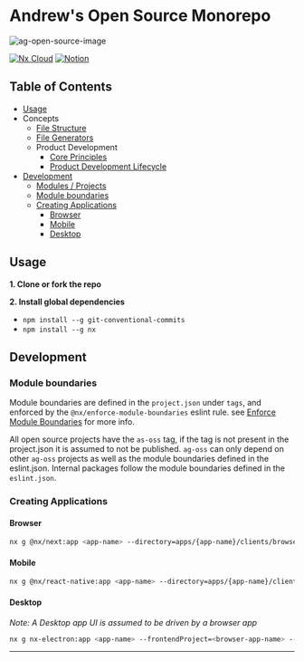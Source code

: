 # Andrew's Open Source Monorepo

![ag-open-source-image](https://github.com/andrewgrewell/open-source/assets/8173965/aa147b6e-5125-4b7d-a82a-aa4b508c7de2)

[![Nx Cloud](https://img.shields.io/badge/Nx%20Cloud-FFFFFF)](https://cloud.nx.app/orgs/6593acbc4ae95b7b5c4ad5af/workspaces/6593acd9d49e660082c656ff/overview)
[![Notion](https://img.shields.io/badge/Notion-FFFFFF)](https://sly-cafe-100.notion.site/AG-Open-Source-151a005fc3844585bebece333a9d385c)

## Table of Contents
- [Usage](#usage)
- Concepts
  - [File Structure](docs/monorepo/file-structure.md)
  - [File Generators](docs/monorepo/generators.md)
  - Product Development
    - [Core Principles](docs/product-development/core-principles.md)
    - [Product Development Lifecycle](docs/product-development/product-development-lifecycle.md)
- [Development](#development)
  - [Modules / Projects](#modules--projects)
  - [Module boundaries](#module-boundaries)
  - [Creating Applications](#creating-applications)
    - [Browser](#browser)
    - [Mobile](#mobile)
    - [Desktop](#desktop)

## Usage

**1. Clone or fork the repo**

**2. Install global dependencies**
- `npm install --g git-conventional-commits`
- `npm install --g nx`


## Development

### Module boundaries
Module boundaries are defined in the `project.json` under `tags`, and enforced by the
`@nx/enforce-module-boundaries` eslint rule. see [Enforce Module Boundaries](https://nx.dev/core-features/enforce-module-boundaries) for more info.

All open source projects have the `as-oss` tag, if the tag is not present in the project.json it is assumed to not be published.
`ag-oss` can only depend on other `ag-oss` projects as well as the module boundaries defined in the eslint.json. Internal packages follow the module boundaries defined in the `eslint.json`.

### Creating Applications

#### Browser
```bash
nx g @nx/next:app <app-name> --directory=apps/{app-name}/clients/browser
```

#### Mobile
```bash
nx g @nx/react-native:app <app-name> --directory=apps/{app-name}/clients/mobile
```

#### Desktop
*Note: A Desktop app UI is assumed to be driven by a browser app*
```bash
nx g nx-electron:app <app-name> --frontendProject=<browser-app-name> --directory=apps/{app-name}/clients/desktop
```

---

